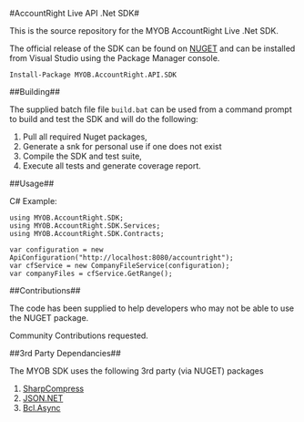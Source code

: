 #AccountRight Live API .Net SDK#

This is the source repository for the MYOB AccountRight Live .Net SDK.

The official release of the SDK can be found on [NUGET](http://www.nuget.org/packages/MYOB.AccountRight.API.SDK/) and can be installed from Visual Studio using the Package Manager console.
    
    Install-Package MYOB.AccountRight.API.SDK

##Building##

The supplied batch file file `build.bat` can be used from a command prompt to build and test the SDK and will do the following:

1. Pull all required Nuget packages,
2. Generate a snk for personal use if one does not exist
2. Compile the SDK and test suite,
3. Execute all tests and generate coverage report.

##Usage##

C# Example:
		
    using MYOB.AccountRight.SDK;
    using MYOB.AccountRight.SDK.Services;
    using MYOB.AccountRight.SDK.Contracts;

    var configuration = new ApiConfiguration("http://localhost:8080/accountright");
    var cfService = new CompanyFileService(configuration);
    var companyFiles = cfService.GetRange();


##Contributions##

The code has been supplied to help developers who may not be able to use the NUGET package.

Community Contributions requested.

##3rd Party Dependancies##

The MYOB SDK uses the following 3rd party (via NUGET) packages

1. [SharpCompress](https://github.com/adamhathcock/sharpcompress)
2. [JSON.NET](http://james.newtonking.com/projects/json-net.aspx)
3. [Bcl.Async](https://www.nuget.org/packages/Microsoft.Bcl.Async)
